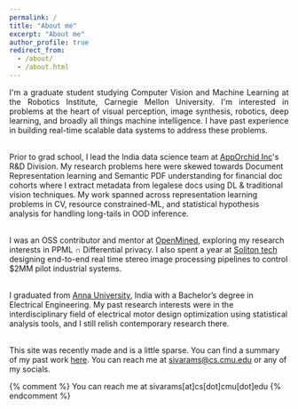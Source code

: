 ```yaml
---
permalink: /
title: "About me"
excerpt: "About me"
author_profile: true
redirect_from: 
  - /about/
  - /about.html
---
```


[comment]: <> (<t style="font-size:30px;"><b><t1 style="color:rgb&#40;139, 209, 212&#41;">Siva</t1>ramakrishnan Subramanian</b></t>)
[comment]: <> (<t style="font-size:30px;color:rgb&#40;139, 209, 212&#41;"><b>About me</b></t>)

<p align="justify">
I'm a graduate student studying Computer Vision and Machine Learning at the Robotics Institute, Carnegie Mellon University. I'm interested in problems at the heart of visual perception, image synthesis, robotics, deep learning, and broadly all things machine intelligence. I have past experience in building real-time scalable data systems to address these problems.
<br>
<br>
  
Prior to grad school, I lead the India data science team at <a href="https://www.apporchid.com">AppOrchid Inc</a>'s R&D Division. My research problems here were skewed towards Document Representation learning and Semantic PDF understanding for financial doc cohorts where I extract metadata from legalese docs using DL & traditional vision techniques. My work spanned across representation learning problems in CV, resource constrained-ML, and statistical hypothesis analysis for handling long-tails in OOD inference.
<br>
<br>

I was an OSS contributor and mentor at <a href="https://www.openmined.org">OpenMined</a>, exploring my research interests in PPML <strong>∩</strong> Differential privacy. I also spent a year at <a href="https://www.solitontech.com">Soliton tech</a> designing end-to-end real time stereo image processing pipelines to control $2MM pilot industrial systems.
<br>
<br>

I graduated from <a href="https://www.annauniv.edu">Anna University</a>, India with a Bachelor’s degree in Electrical Engineering. My past research interests were in the interdisciplinary field of electrical motor design optimization using statistical analysis tools, and I still relish contemporary research there.
<br>
<br>

This site was recently made and is a little sparse. You can find a summary of my past work <a href="https://krishnansr.github.io/cv">here</a>. You can reach me at [sivarams@cs.cmu.edu](mailto:sivarams@cs.cmu.edu) or any of my socials.

{% comment %}
You can reach me at sivarams[at]cs[dot]cmu[dot]edu
{% endcomment %}
</p>

